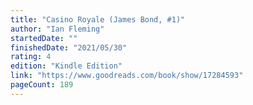 ```yaml
---
title: "Casino Royale (James Bond, #1)"
author: "Ian Fleming"
startedDate: ""
finishedDate: "2021/05/30"
rating: 4
edition: "Kindle Edition"
link: "https://www.goodreads.com/book/show/17284593"
pageCount: 189
---
```



